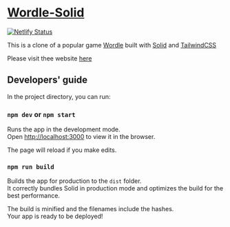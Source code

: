 # [Wordle-Solid](https://wordle-solid.netlify.app)

[![Netlify Status](https://api.netlify.com/api/v1/badges/2d8a0c89-5190-4e17-bf1d-8168c39513fb/deploy-status)](https://app.netlify.com/sites/wordle-solid/deploys)

This is a clone of a popular game [Wordle](https://www.nytimes.com/games/wordle/index.html) built with [Solid](https://www.solidjs.com/) and [TailwindCSS](https://tailwindcss.com/)

Please visit thee website [here](https://wordle-solid.netlify.app)

## Developers' guide

In the project directory, you can run:

### `npm dev` or `npm start`

Runs the app in the development mode.<br>
Open [http://localhost:3000](http://localhost:3000) to view it in the browser.

The page will reload if you make edits.<br>

### `npm run build`

Builds the app for production to the `dist` folder.<br>
It correctly bundles Solid in production mode and optimizes the build for the best performance.

The build is minified and the filenames include the hashes.<br>
Your app is ready to be deployed!
